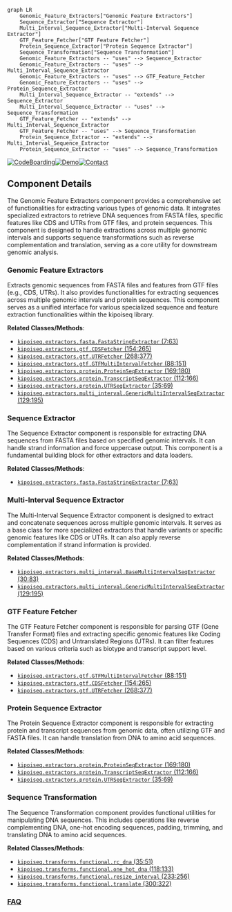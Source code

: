 ```mermaid
graph LR
    Genomic_Feature_Extractors["Genomic Feature Extractors"]
    Sequence_Extractor["Sequence Extractor"]
    Multi_Interval_Sequence_Extractor["Multi-Interval Sequence Extractor"]
    GTF_Feature_Fetcher["GTF Feature Fetcher"]
    Protein_Sequence_Extractor["Protein Sequence Extractor"]
    Sequence_Transformation["Sequence Transformation"]
    Genomic_Feature_Extractors -- "uses" --> Sequence_Extractor
    Genomic_Feature_Extractors -- "uses" --> Multi_Interval_Sequence_Extractor
    Genomic_Feature_Extractors -- "uses" --> GTF_Feature_Fetcher
    Genomic_Feature_Extractors -- "uses" --> Protein_Sequence_Extractor
    Multi_Interval_Sequence_Extractor -- "extends" --> Sequence_Extractor
    Multi_Interval_Sequence_Extractor -- "uses" --> Sequence_Transformation
    GTF_Feature_Fetcher -- "extends" --> Multi_Interval_Sequence_Extractor
    GTF_Feature_Fetcher -- "uses" --> Sequence_Transformation
    Protein_Sequence_Extractor -- "extends" --> Multi_Interval_Sequence_Extractor
    Protein_Sequence_Extractor -- "uses" --> Sequence_Transformation
```
[![CodeBoarding](https://img.shields.io/badge/Generated%20by-CodeBoarding-9cf?style=flat-square)](https://github.com/CodeBoarding/CodeBoarding)[![Demo](https://img.shields.io/badge/Try%20our-Demo-blue?style=flat-square)](https://www.codeboarding.org/demo)[![Contact](https://img.shields.io/badge/Contact%20us%20-%20contact@codeboarding.org-lightgrey?style=flat-square)](mailto:contact@codeboarding.org)

## Component Details

The Genomic Feature Extractors component provides a comprehensive set of functionalities for extracting various types of genomic data. It integrates specialized extractors to retrieve DNA sequences from FASTA files, specific features like CDS and UTRs from GTF files, and protein sequences. This component is designed to handle extractions across multiple genomic intervals and supports sequence transformations such as reverse complementation and translation, serving as a core utility for downstream genomic analysis.

### Genomic Feature Extractors
Extracts genomic sequences from FASTA files and features from GTF files (e.g., CDS, UTRs). It also provides functionalities for extracting sequences across multiple genomic intervals and protein sequences. This component serves as a unified interface for various specialized sequence and feature extraction functionalities within the kipoiseq library.


**Related Classes/Methods**:

- <a href="https://github.com/kipoi/kipoiseq/blob/master/kipoiseq/extractors/fasta.py#L7-L63" target="_blank" rel="noopener noreferrer">`kipoiseq.extractors.fasta.FastaStringExtractor` (7:63)</a>
- <a href="https://github.com/kipoi/kipoiseq/blob/master/kipoiseq/extractors/gtf.py#L154-L265" target="_blank" rel="noopener noreferrer">`kipoiseq.extractors.gtf.CDSFetcher` (154:265)</a>
- <a href="https://github.com/kipoi/kipoiseq/blob/master/kipoiseq/extractors/gtf.py#L268-L377" target="_blank" rel="noopener noreferrer">`kipoiseq.extractors.gtf.UTRFetcher` (268:377)</a>
- <a href="https://github.com/kipoi/kipoiseq/blob/master/kipoiseq/extractors/gtf.py#L88-L151" target="_blank" rel="noopener noreferrer">`kipoiseq.extractors.gtf.GTFMultiIntervalFetcher` (88:151)</a>
- <a href="https://github.com/kipoi/kipoiseq/blob/master/kipoiseq/extractors/protein.py#L169-L180" target="_blank" rel="noopener noreferrer">`kipoiseq.extractors.protein.ProteinSeqExtractor` (169:180)</a>
- <a href="https://github.com/kipoi/kipoiseq/blob/master/kipoiseq/extractors/protein.py#L112-L166" target="_blank" rel="noopener noreferrer">`kipoiseq.extractors.protein.TranscriptSeqExtractor` (112:166)</a>
- <a href="https://github.com/kipoi/kipoiseq/blob/master/kipoiseq/extractors/protein.py#L35-L69" target="_blank" rel="noopener noreferrer">`kipoiseq.extractors.protein.UTRSeqExtractor` (35:69)</a>
- <a href="https://github.com/kipoi/kipoiseq/blob/master/kipoiseq/extractors/multi_interval.py#L129-L195" target="_blank" rel="noopener noreferrer">`kipoiseq.extractors.multi_interval.GenericMultiIntervalSeqExtractor` (129:195)</a>


### Sequence Extractor
The Sequence Extractor component is responsible for extracting DNA sequences from FASTA files based on specified genomic intervals. It can handle strand information and force uppercase output. This component is a fundamental building block for other extractors and data loaders.


**Related Classes/Methods**:

- <a href="https://github.com/kipoi/kipoiseq/blob/master/kipoiseq/extractors/fasta.py#L7-L63" target="_blank" rel="noopener noreferrer">`kipoiseq.extractors.fasta.FastaStringExtractor` (7:63)</a>


### Multi-Interval Sequence Extractor
The Multi-Interval Sequence Extractor component is designed to extract and concatenate sequences across multiple genomic intervals. It serves as a base class for more specialized extractors that handle variants or specific genomic features like CDS or UTRs. It can also apply reverse complementation if strand information is provided.


**Related Classes/Methods**:

- <a href="https://github.com/kipoi/kipoiseq/blob/master/kipoiseq/extractors/multi_interval.py#L30-L83" target="_blank" rel="noopener noreferrer">`kipoiseq.extractors.multi_interval.BaseMultiIntervalSeqExtractor` (30:83)</a>
- <a href="https://github.com/kipoi/kipoiseq/blob/master/kipoiseq/extractors/multi_interval.py#L129-L195" target="_blank" rel="noopener noreferrer">`kipoiseq.extractors.multi_interval.GenericMultiIntervalSeqExtractor` (129:195)</a>


### GTF Feature Fetcher
The GTF Feature Fetcher component is responsible for parsing GTF (Gene Transfer Format) files and extracting specific genomic features like Coding Sequences (CDS) and Untranslated Regions (UTRs). It can filter features based on various criteria such as biotype and transcript support level.


**Related Classes/Methods**:

- <a href="https://github.com/kipoi/kipoiseq/blob/master/kipoiseq/extractors/gtf.py#L88-L151" target="_blank" rel="noopener noreferrer">`kipoiseq.extractors.gtf.GTFMultiIntervalFetcher` (88:151)</a>
- <a href="https://github.com/kipoi/kipoiseq/blob/master/kipoiseq/extractors/gtf.py#L154-L265" target="_blank" rel="noopener noreferrer">`kipoiseq.extractors.gtf.CDSFetcher` (154:265)</a>
- <a href="https://github.com/kipoi/kipoiseq/blob/master/kipoiseq/extractors/gtf.py#L268-L377" target="_blank" rel="noopener noreferrer">`kipoiseq.extractors.gtf.UTRFetcher` (268:377)</a>


### Protein Sequence Extractor
The Protein Sequence Extractor component is responsible for extracting protein and transcript sequences from genomic data, often utilizing GTF and FASTA files. It can handle translation from DNA to amino acid sequences.


**Related Classes/Methods**:

- <a href="https://github.com/kipoi/kipoiseq/blob/master/kipoiseq/extractors/protein.py#L169-L180" target="_blank" rel="noopener noreferrer">`kipoiseq.extractors.protein.ProteinSeqExtractor` (169:180)</a>
- <a href="https://github.com/kipoi/kipoiseq/blob/master/kipoiseq/extractors/protein.py#L112-L166" target="_blank" rel="noopener noreferrer">`kipoiseq.extractors.protein.TranscriptSeqExtractor` (112:166)</a>
- <a href="https://github.com/kipoi/kipoiseq/blob/master/kipoiseq/extractors/protein.py#L35-L69" target="_blank" rel="noopener noreferrer">`kipoiseq.extractors.protein.UTRSeqExtractor` (35:69)</a>


### Sequence Transformation
The Sequence Transformation component provides functional utilities for manipulating DNA sequences. This includes operations like reverse complementing DNA, one-hot encoding sequences, padding, trimming, and translating DNA to amino acid sequences.


**Related Classes/Methods**:

- <a href="https://github.com/kipoi/kipoiseq/blob/master/kipoiseq/transforms/functional.py#L35-L51" target="_blank" rel="noopener noreferrer">`kipoiseq.transforms.functional.rc_dna` (35:51)</a>
- <a href="https://github.com/kipoi/kipoiseq/blob/master/kipoiseq/transforms/functional.py#L118-L133" target="_blank" rel="noopener noreferrer">`kipoiseq.transforms.functional.one_hot_dna` (118:133)</a>
- <a href="https://github.com/kipoi/kipoiseq/blob/master/kipoiseq/transforms/functional.py#L233-L256" target="_blank" rel="noopener noreferrer">`kipoiseq.transforms.functional.resize_interval` (233:256)</a>
- <a href="https://github.com/kipoi/kipoiseq/blob/master/kipoiseq/transforms/functional.py#L300-L322" target="_blank" rel="noopener noreferrer">`kipoiseq.transforms.functional.translate` (300:322)</a>




### [FAQ](https://github.com/CodeBoarding/GeneratedOnBoardings/tree/main?tab=readme-ov-file#faq)